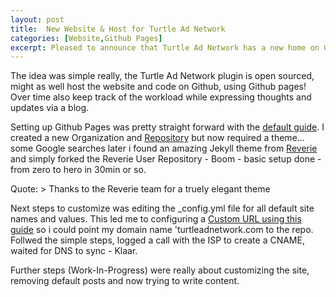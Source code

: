 ```yaml
---
layout: post
title:  New Website & Host for Turtle Ad Network
categories: [Website,Github Pages]
excerpt: Pleased to announce that Turtle Ad Network has a new home on Github Pages.
---
```

The idea was simple really, the Turtle Ad Network plugin is open sourced, might as well host the website and code on Github, using Github pages! Over time also keep track of the workload while expressing thoughts and updates via a blog.

Setting up Github Pages was pretty straight forward with the [default guide](https://pages.github.com).
I created a new Organization and [Repository](https://github.com/TurtleAdNetwork/TurtleAdNetwork.github.io) but now required a theme... some Google searches later i found an amazing Jekyll theme from [Reverie](https://www.amitmerchant.com/reverie/introducing-reverie-jekyll-theme) and simply forked the Reverie User Repository - Boom - basic setup done - from zero to hero in 30min or so.

Quote: > Thanks to the Reverie team for a truely elegant theme

Next steps to customize was editing the _config.yml file for all default site names and values. This led me to configuring a [Custom URL using this guide](https://help.github.com/en/github/working-with-github-pages/configuring-a-custom-domain-for-your-github-pages-site) so i could point my domain name 'turtleadnetwork.com to the repo. Follwed the simple steps, logged a call with the ISP to create a CNAME, waited for DNS to sync - Klaar.

Further steps (Work-In-Progress) were really about customizing the site, removing default posts and now trying to write content. 
